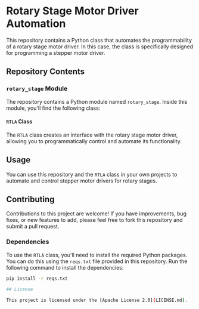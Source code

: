 # Rotary Stage Motor Driver Automation

This repository contains a Python class that automates the programmability of a rotary stage motor driver. In this case, the class is specifically designed for programming a stepper motor driver.

## Repository Contents

### `rotary_stage` Module

The repository contains a Python module named `rotary_stage`. Inside this module, you'll find the following class:

#### `RTLA` Class

The `RTLA` class creates an interface with the rotary stage motor driver, allowing you to programmatically control and automate its functionality.

## Usage

You can use this repository and the `RTLA` class in your own projects to automate and control stepper motor drivers for rotary stages.

## Contributing

Contributions to this project are welcome! If you have improvements, bug fixes, or new features to add, please feel free to fork this repository and submit a pull request.

### Dependencies

To use the `RTLA` class, you'll need to install the required Python packages. You can do this using the `reqs.txt` file provided in this repository. Run the following command to install the dependencies:

```bash
pip install -r reqs.txt

## License

This project is licensed under the [Apache License 2.0](LICENSE.md).



